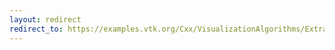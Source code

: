 ```yaml
---
layout: redirect
redirect_to: https://examples.vtk.org/Cxx/VisualizationAlgorithms/ExtractData/
---
```

